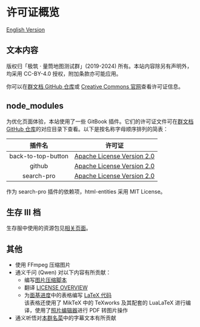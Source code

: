 # 许可证概览

[English Version](license_overview_en.md)

## 文本内容

版权归「极筑 · 量筒地图测试群」(2019-2024) 所有。本站内容除另有声明外，均采用 CC-BY-4.0 授权，附加条款亦可能应用。

你可以在[群文档 GitHub 仓库](https://github.com/PumpkinJui/groupdocs/blob/main/LICENSE)或 [Creative Commons 官网](https://creativecommons.org/licenses/by/4.0/deed.zh-hans)查看许可证信息。

## node_modules

为优化页面体验，本站使用了一些 GitBook 插件。它们的许可证文件可在[群文档 GitHub 仓库](https://github.com/PumpkinJui/groupdocs/blob/main/node_modules/)的对应目录下查看。以下是按名称字母顺序排列的简表：

| 插件名 | 许可证 |
| :---: | :---: |
| back-to-top-button | [Apache License Version 2.0](https://www.apache.org/licenses/LICENSE-2.0) |
| github | [Apache License Version 2.0](https://www.apache.org/licenses/LICENSE-2.0) |
| search-pro | [Apache License Version 2.0](https://www.apache.org/licenses/LICENSE-2.0) |

作为 search-pro 插件的依赖项，html-entities 采用 MIT License。

## 生存 III 档

生存服中使用的资源包见[相关页面](../documents/SurvivalIII/SurvivalIII.md)。

## 其他

- 使用 FFmpeg 压缩图片
- 通义千问 (Qwen) 对以下内容有所贡献：
  - 编写[图片压缩脚本](https://github.com/PumpkinJui/groupdocs-images/blob/main/compress.sh)
  - 翻译 [LICENSE OVERVIEW](license_overview_en.md)
  - 为[面基进度](../documents/meeting_offline.md)中的表格编写 [LaTeX 代码](https://github.com/PumpkinJui/groupdocs-images/blob/main/assets/meeting_offline/)  
    该表格还使用了 MikTeX 中的 TeXworks 及其配套的 LuaLaTeX 进行编译，使用了[照片编辑器](https://github.com/dev-macgyver/PhotoEditor)进行 PDF 转图片操作
- 通义听悟对[本群名菜](../documents/menu.md)中的字幕文本有所贡献
